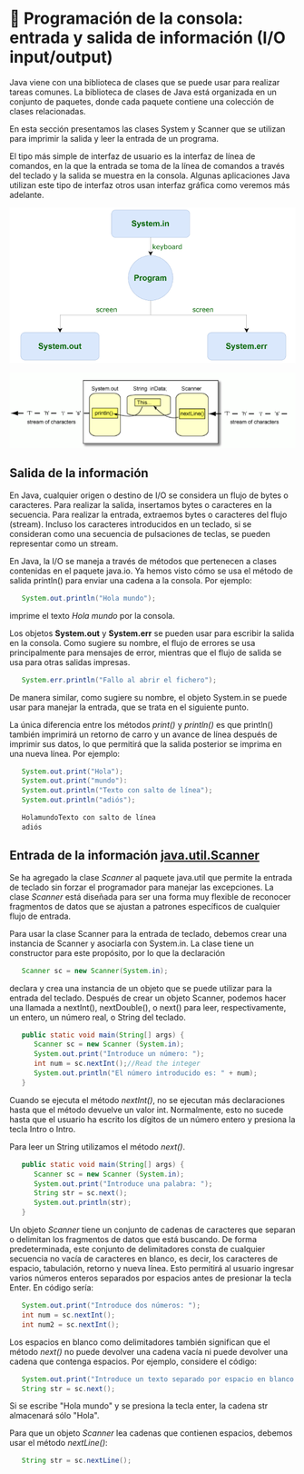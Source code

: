 # 💾 Programación de la consola: entrada y salida de información (I/O input/output)

Java viene con una biblioteca de clases que se puede usar para realizar tareas comunes. La biblioteca de clases de Java está organizada en un conjunto de paquetes, donde cada paquete contiene una colección de clases relacionadas.

En esta sección presentamos las clases System y Scanner que se utilizan para imprimir la salida y leer la entrada de un programa.

El tipo más simple de interfaz de usuario es la interfaz de línea de comandos, en la que la entrada se toma de la línea de comandos a través del teclado y la salida se muestra en la consola. Algunas aplicaciones Java utilizan este tipo de interfaz otros usan interfaz gráfica como veremos más adelante.

![Java](../img/io.png)

![Java](../img/u1stream.png)

## Salida de la información

En Java, cualquier origen o destino de I/O se considera un flujo de bytes o caracteres. Para realizar la salida, insertamos bytes o caracteres en la secuencia. Para realizar la entrada, extraemos bytes o caracteres del flujo (stream).
Incluso los caracteres introducidos en un teclado, si se consideran como una secuencia de pulsaciones de teclas, se pueden representar como un stream.

En Java, la I/O se maneja a través de métodos que pertenecen a clases contenidas en el paquete java.io. Ya hemos visto cómo se usa el método de salida println() para enviar una cadena a la consola. Por ejemplo:

```java
   System.out.println("Hola mundo");
```

imprime el texto _Hola mundo_ por la consola.

Los objetos **System.out** y **System.err** se pueden usar para escribir la salida en la consola. Como sugiere su nombre, el flujo de errores se usa principalmente para mensajes de error, mientras que el flujo de salida se usa para otras salidas impresas.

```java
   System.err.println("Fallo al abrir el fichero");
```

De manera similar, como sugiere su nombre, el objeto System.in se puede usar para manejar la entrada, que se trata en el siguiente punto.

La única diferencia entre los métodos _print()_ y _println()_ es que println() también imprimirá un retorno de carro y un avance de línea después de imprimir sus datos, lo que permitirá que la salida posterior se imprima en una nueva línea. Por ejemplo:

```java
   System.out.print("Hola");
   System.out.print("mundo"):
   System.out.println("Texto con salto de línea");
   System.out.println("adiós");
```

```bash
   HolamundoTexto con salto de línea
   adiós
```

## Entrada de la información [java.util.Scanner](https://docs.oracle.com/en/java/javase/11/docs/api/java.base/java/util/Scanner.html)

Se ha agregado la clase _Scanner_ al paquete java.util que permite la entrada de teclado sin forzar el programador para manejar las excepciones.
La clase _Scanner_ está diseñada para ser una forma muy flexible de reconocer fragmentos de datos que se ajustan a patrones específicos de cualquier flujo de entrada.

Para usar la clase Scanner para la entrada de teclado, debemos crear una instancia de Scanner y asociarla con System.in. La clase tiene un constructor para este propósito, por lo que la declaración

```java
   Scanner sc = new Scanner(System.in);
```

declara y crea una instancia de un objeto que se puede utilizar para la entrada del teclado. Después de crear un objeto Scanner, podemos hacer una llamada a nextInt(), nextDouble(), o next() para leer, respectivamente, un entero, un número real, o String del teclado.

```java
   public static void main(String[] args) {
      Scanner sc = new Scanner (System.in);
      System.out.print("Introduce un número: ");
      int num = sc.nextInt();//Read the integer
      System.out.println("El número introducido es: " + num);
   }
```

Cuando se ejecuta el método _nextInt()_, no se ejecutan más declaraciones hasta que el método devuelve un valor int. Normalmente, esto no sucede hasta que el usuario ha escrito los dígitos de un número entero y presiona la tecla Intro o Intro.

Para leer un String utilizamos el método _next()_.

```java
   public static void main(String[] args) {
      Scanner sc = new Scanner (System.in);
      System.out.print("Introduce una palabra: ");
      String str = sc.next();
      System.out.println(str);
   }
```

Un objeto _Scanner_ tiene un conjunto de cadenas de caracteres que separan o delimitan los fragmentos de datos que está buscando. De forma predeterminada, este conjunto de delimitadores consta de cualquier secuencia no vacía de caracteres en blanco, es decir, los caracteres de espacio, tabulación, retorno y nueva línea. Esto permitirá al usuario ingresar varios números enteros separados por espacios antes de presionar la tecla Enter. En código sería:

```java
   System.out.print("Introduce dos números: ");
   int num = sc.nextInt();
   int num2 = sc.nextInt();
```

Los espacios en blanco como delimitadores también significan que el método _next()_ no puede devolver una cadena vacía ni puede devolver una cadena que contenga espacios. Por ejemplo, considere el código:

```java
   System.out.print("Introduce un texto separado por espacio en blanco: ");
   String str = sc.next();
```

Si se escribe "Hola mundo" y se presiona la tecla enter, la cadena str almacenará sólo "Hola".

Para que un objeto _Scanner_ lea cadenas que contienen espacios, debemos usar el método _nextLine()_:

```java
   String str = sc.nextLine();
```
